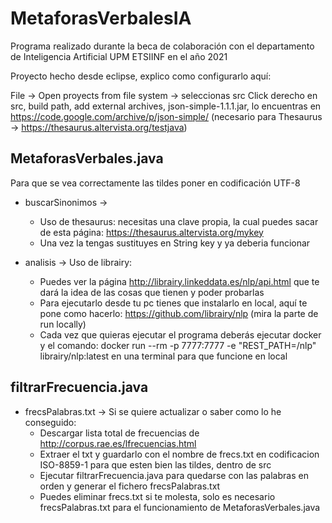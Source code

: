 # MetaforasVerbalesIA
Programa realizado durante la beca de colaboración con el departamento de Inteligencia Artificial UPM ETSIINF en el año 2021

Proyecto hecho desde eclipse, explico como configurarlo aquí:

File -> Open proyects from file system -> seleccionas src
Click derecho en src, build path, add external archives, json-simple-1.1.1.jar, lo encuentras en https://code.google.com/archive/p/json-simple/
(necesario para Thesaurus -> https://thesaurus.altervista.org/testjava)


## MetaforasVerbales.java 

Para que se vea correctamente las tildes poner en codificación UTF-8


* buscarSinonimos -> 
	* Uso de thesaurus: necesitas una clave propia, la cual puedes sacar de esta página: https://thesaurus.altervista.org/mykey
	* Una vez la tengas sustituyes en String key y ya deberia funcionar


* analisis -> Uso de librairy:
	 * Puedes ver la página http://librairy.linkeddata.es/nlp/api.html que te dará la idea de las cosas que tienen y poder probarlas
	 * Para ejecutarlo desde tu pc tienes que instalarlo en local, aquí te pone como hacerlo: https://github.com/librairy/nlp (mira la parte de run locally)
	 * Cada vez que quieras ejecutar el programa deberás ejecutar docker y el comando: docker run --rm -p 7777:7777 -e "REST_PATH=/nlp" librairy/nlp:latest en una terminal para que funcione en local
	 
   
   
## filtrarFrecuencia.java
	 
* frecsPalabras.txt -> Si se quiere actualizar o saber como lo he conseguido:
	* Descargar lista total de frecuencias de http://corpus.rae.es/lfrecuencias.html
	* Extraer el txt y guardarlo con el nombre de frecs.txt en codificacion ISO-8859-1 para que esten bien las tildes, dentro de src
	* Ejecutar filtrarFrecuencia.java para quedarse con las palabras en orden y generar el fichero frecsPalabras.txt 
	* Puedes eliminar frecs.txt si te molesta, solo es necesario frecsPalabras.txt para el funcionamiento de MetaforasVerbales.java
